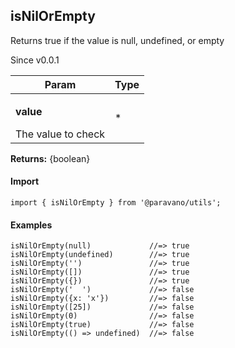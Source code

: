 <h2>isNilOrEmpty</h2>
<p>Returns true if the value is null, undefined, or empty</p>
<p>Since v0.0.1</p>
<table>
      <thead>
      <tr>
        <th>Param</th>
        <th>Type</th></tr>
      </thead>
      <tbody><tr><td><p><b>value</b></p>The value to check</td><td>*</td></tr></tbody>
    </table><p><b>Returns:</b> {boolean}</p>
<h4>Import</h4>

```
import { isNilOrEmpty } from '@paravano/utils';
```

  <h4>Examples</h4>




```    
isNilOrEmpty(null)             //=> true
isNilOrEmpty(undefined)        //=> true
isNilOrEmpty('')               //=> true
isNilOrEmpty([])               //=> true
isNilOrEmpty({})               //=> true
isNilOrEmpty('  ')             //=> false
isNilOrEmpty({x: 'x'})         //=> false
isNilOrEmpty([25])             //=> false
isNilOrEmpty(0)                //=> false
isNilOrEmpty(true)             //=> false
isNilOrEmpty(() => undefined)  //=> false
```

    